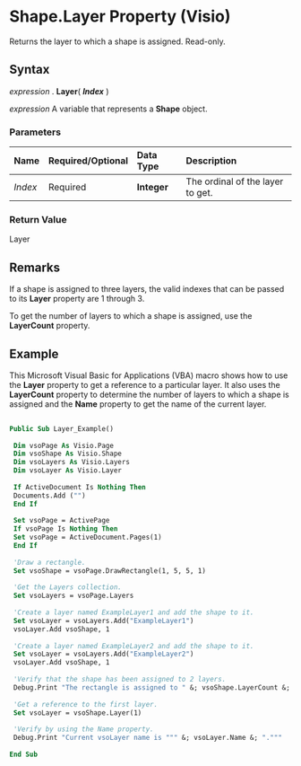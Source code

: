 
# Shape.Layer Property (Visio)

Returns the layer to which a shape is assigned. Read-only.


## Syntax

 _expression_ . **Layer**( **_Index_** )

 _expression_ A variable that represents a **Shape** object.


### Parameters



|**Name**|**Required/Optional**|**Data Type**|**Description**|
|:-----|:-----|:-----|:-----|
| _Index_|Required| **Integer**|The ordinal of the layer to get.|

### Return Value

Layer


## Remarks

If a shape is assigned to three layers, the valid indexes that can be passed to its  **Layer** property are 1 through 3.

To get the number of layers to which a shape is assigned, use the  **LayerCount** property.


## Example

This Microsoft Visual Basic for Applications (VBA) macro shows how to use the  **Layer** property to get a reference to a particular layer. It also uses the **LayerCount** property to determine the number of layers to which a shape is assigned and the **Name** property to get the name of the current layer.


```vb
 
Public Sub Layer_Example() 
 
 Dim vsoPage As Visio.Page 
 Dim vsoShape As Visio.Shape 
 Dim vsoLayers As Visio.Layers 
 Dim vsoLayer As Visio.Layer 
 
 If ActiveDocument Is Nothing Then 
 Documents.Add ("") 
 End If 
 
 Set vsoPage = ActivePage 
 If vsoPage Is Nothing Then 
 Set vsoPage = ActiveDocument.Pages(1) 
 End If 
 
 'Draw a rectangle. 
 Set vsoShape = vsoPage.DrawRectangle(1, 5, 5, 1) 
 
 'Get the Layers collection. 
 Set vsoLayers = vsoPage.Layers 
 
 'Create a layer named ExampleLayer1 and add the shape to it. 
 Set vsoLayer = vsoLayers.Add("ExampleLayer1") 
 vsoLayer.Add vsoShape, 1 
 
 'Create a layer named ExampleLayer2 and add the shape to it. 
 Set vsoLayer = vsoLayers.Add("ExampleLayer2") 
 vsoLayer.Add vsoShape, 1 
 
 'Verify that the shape has been assigned to 2 layers. 
 Debug.Print "The rectangle is assigned to " &; vsoShape.LayerCount &; " layers." 
 
 'Get a reference to the first layer. 
 Set vsoLayer = vsoShape.Layer(1) 
 
 'Verify by using the Name property. 
 Debug.Print "Current vsoLayer name is """ &; vsoLayer.Name &; ".""" 
 
End Sub
```

